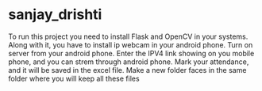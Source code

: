 # sanjay_drishti
To run this project you need to install Flask and OpenCV in your systems.
Along with it, you have to install ip webcam in your android phone. Turn on server from your android phone.
Enter the IPV4 link showing on you mobile phone, and you can strem through android phone.
Mark your attendance, and it will be saved in the excel file. 
Make a new folder faces in the same folder where you will keep all these files
